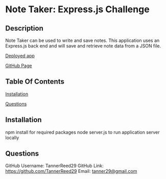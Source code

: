 # Note Taker: Express.js Challenge 
 
## Description 
 Note Taker can be used to write and save notes. 
 This application uses an Express.js back end and will save and retrieve note data from a JSON file.

 [Deployed app](https://note-taker-tannerreed29.herokuapp.com/)

 [GitHub Page](https://github.com/TannerReed29/Note-Taker)

## Table Of Contents
[Installation](#installation)

[Questions](#questions)

 ## Installation 
 npm install 
    for required packages 
 node server.js
    to run application server locally

## Questions 
 GitHub Username: TannerReed29 
 GitHub Link: https://github.com/TannerReed29 
 Email: tanner29@gmail.com 
 